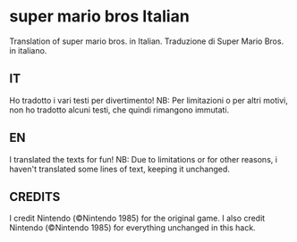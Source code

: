# super mario bros Italian
Translation of super mario bros. in Italian.
Traduzione di Super Mario Bros. in italiano.

## IT
Ho tradotto i vari testi per divertimento!
NB: Per limitazioni o per altri motivi, non ho tradotto alcuni testi,
che quindi rimangono immutati.

## EN
I translated the texts for fun!
NB: Due to limitations or for other reasons, i haven't translated some lines of text,
keeping it unchanged.

## CREDITS
I credit Nintendo (©Nintendo 1985) for the original game.
I also credit Nintendo (©Nintendo 1985) for everything unchanged in this hack.
